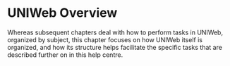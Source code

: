 # UNIWeb Overview

Whereas subsequent chapters deal with how to perform tasks in UNIWeb, organized by subject, this chapter focuses on how UNIWeb itself is organized, and how its structure helps facilitate the specific tasks that are described further on in this help centre.





